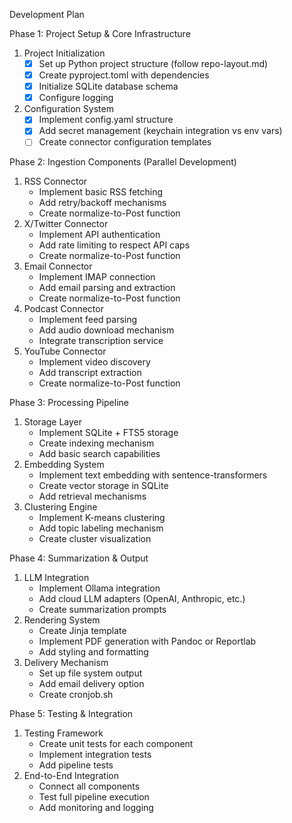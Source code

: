 Development Plan

Phase 1: Project Setup & Core Infrastructure

1.  Project Initialization
    -   [X] Set up Python project structure (follow repo-layout.md)
    -   [X] Create pyproject.toml with dependencies
    -   [X] Initialize SQLite database schema
    -   [X] Configure logging
2.  Configuration System
    -   [X] Implement config.yaml structure
    -   [X] Add secret management (keychain integration vs env vars)
    -   [ ] Create connector configuration templates

Phase 2: Ingestion Components (Parallel Development)

1.  RSS Connector
    -   Implement basic RSS fetching
    -   Add retry/backoff mechanisms
    -   Create normalize-to-Post function
2.  X/Twitter Connector
    -   Implement API authentication
    -   Add rate limiting to respect API caps
    -   Create normalize-to-Post function
3.  Email Connector
    -   Implement IMAP connection
    -   Add email parsing and extraction
    -   Create normalize-to-Post function
4.  Podcast Connector
    -   Implement feed parsing
    -   Add audio download mechanism
    -   Integrate transcription service
5.  YouTube Connector
    -   Implement video discovery
    -   Add transcript extraction
    -   Create normalize-to-Post function

Phase 3: Processing Pipeline

1.  Storage Layer
    -   Implement SQLite + FTS5 storage
    -   Create indexing mechanism
    -   Add basic search capabilities
2.  Embedding System
    -   Implement text embedding with sentence-transformers
    -   Create vector storage in SQLite
    -   Add retrieval mechanisms
3.  Clustering Engine
    -   Implement K-means clustering
    -   Add topic labeling mechanism
    -   Create cluster visualization

Phase 4: Summarization & Output

1.  LLM Integration
    -   Implement Ollama integration
    -   Add cloud LLM adapters (OpenAI, Anthropic, etc.)
    -   Create summarization prompts
2.  Rendering System
    -   Create Jinja template
    -   Implement PDF generation with Pandoc or Reportlab
    -   Add styling and formatting
3.  Delivery Mechanism
    -   Set up file system output
    -   Add email delivery option
    -   Create cronjob.sh

Phase 5: Testing & Integration

1.  Testing Framework
    -   Create unit tests for each component
    -   Implement integration tests
    -   Add pipeline tests
2.  End-to-End Integration
    -   Connect all components
    -   Test full pipeline execution
    -   Add monitoring and logging
